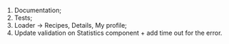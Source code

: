 1. Documentation;
2. Tests;
3. Loader -> Recipes, Details, My profile;
4. Update validation on Statistics component + add time out for the error.